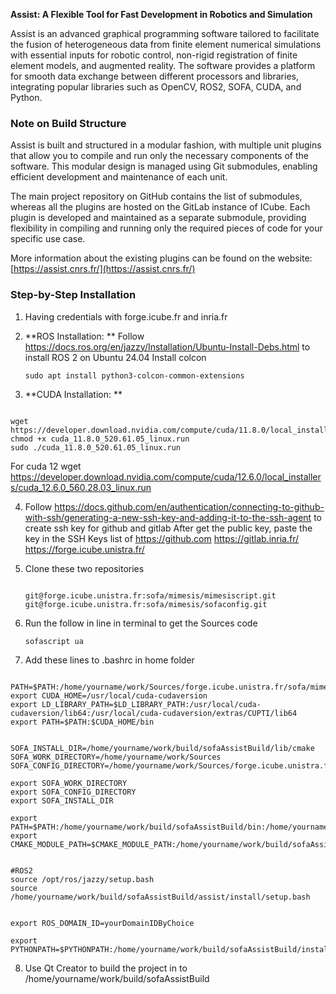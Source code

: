 **Assist: A Flexible Tool for Fast Development in Robotics and Simulation**

Assist is an advanced graphical programming software tailored to facilitate the fusion of heterogeneous data from finite element numerical simulations with essential inputs for robotic control, non-rigid registration of finite element models, and augmented reality. The software provides a platform for smooth data exchange between different processors and libraries, integrating popular libraries such as OpenCV, ROS2, SOFA, CUDA, and Python.

### Note on Build Structure

Assist is built and structured in a modular fashion, with multiple unit plugins that allow you to compile and run only the necessary components of the software. This modular design is managed using Git submodules, enabling efficient development and maintenance of each unit.

The main project repository on GitHub contains the list of submodules, whereas all the plugins are hosted on the GitLab instance of ICube. Each plugin is developed and maintained as a separate submodule, providing flexibility in compiling and running only the required pieces of code for your specific use case.

More information about the existing plugins can be found on the website: [https://assist.cnrs.fr/](https://assist.cnrs.fr/)

### Step-by-Step Installation

1. Having credentials with forge.icube.fr and inria.fr
   
2. **ROS Installation: **
   Follow https://docs.ros.org/en/jazzy/Installation/Ubuntu-Install-Debs.html to install ROS 2 on Ubuntu 24.04
   Install colcon
   <pre><code>sudo apt install python3-colcon-common-extensions</code></pre>
3. **CUDA Installation: **
<pre><code>    
wget https://developer.download.nvidia.com/compute/cuda/11.8.0/local_installers/cuda_11.8.0_520.61.05_linux.run
chmod +x cuda_11.8.0_520.61.05_linux.run
sudo ./cuda_11.8.0_520.61.05_linux.run
</code></pre>
For cuda 12
wget https://developer.download.nvidia.com/compute/cuda/12.6.0/local_installers/cuda_12.6.0_560.28.03_linux.run

4. Follow https://docs.github.com/en/authentication/connecting-to-github-with-ssh/generating-a-new-ssh-key-and-adding-it-to-the-ssh-agent to create ssh key for github and gitlab
   After get the public key, paste the key in the SSH Keys list of
   https://github.com
   https://gitlab.inria.fr/
   https://forge.icube.unistra.fr/
   
5. Clone these two repositories 
   <pre><code> 
   git@forge.icube.unistra.fr:sofa/mimesis/mimesiscript.git
   git@forge.icube.unistra.fr:sofa/mimesis/sofaconfig.git
   </code></pre>

6. Run the follow in line in terminal to get the Sources code
   <pre><code>sofascript ua</code></pre>
7. Add these lines to .bashrc in home folder
<pre><code> 
PATH=$PATH:/home/yourname/work/Sources/forge.icube.unistra.fr/sofa/mimesis/mimesiscript:/home/yourname/work/Sources/forge.icube.unistra.fr/assist/assist_config
export CUDA_HOME=/usr/local/cuda-cudaversion
export LD_LIBRARY_PATH=$LD_LIBRARY_PATH:/usr/local/cuda-cudaversion/lib64:/usr/local/cuda-cudaversion/extras/CUPTI/lib64
export PATH=$PATH:$CUDA_HOME/bin


SOFA_INSTALL_DIR=/home/yourname/work/build/sofaAssistBuild/lib/cmake
SOFA_WORK_DIRECTORY=/home/yourname/work/Sources
SOFA_CONFIG_DIRECTORY=/home/yourname/work/Sources/forge.icube.unistra.fr/sofa/mimesis/sofaconfig/yourconfigname

export SOFA_WORK_DIRECTORY
export SOFA_CONFIG_DIRECTORY
export SOFA_INSTALL_DIR

export PATH=$PATH:/home/yourname/work/build/sofaAssistBuild/bin:/home/yourname/work/build/sofaAssistBuild/install/bin
export CMAKE_MODULE_PATH=$CMAKE_MODULE_PATH:/home/yourname/work/build/sofaAssistBuild/assist/cmake


#ROS2
source /opt/ros/jazzy/setup.bash
source /home/yourname/work/build/sofaAssistBuild/assist/install/setup.bash


export ROS_DOMAIN_ID=yourDomainIDByChoice

export PYTHONPATH=$PYTHONPATH:/home/yourname/work/build/sofaAssistBuild/install/lib
</code></pre>

   
8. Use Qt Creator to build the project in to  /home/yourname/work/build/sofaAssistBuild
   
